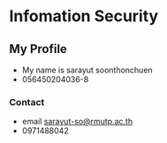 # Infomation Security

## My Profile
- My name is sarayut soonthonchuen
- 056450204036-8
### Contact
- email sarayut-so@rmutp.ac.th
- 0971488042
